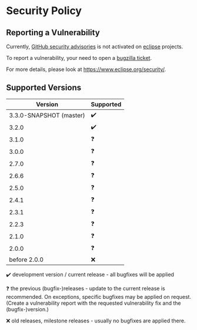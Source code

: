 # Security Policy

## Reporting a Vulnerability

Currently, [GitHub security advisories](https://help.github.com/en/articles/managing-security-vulnerabilities-in-your-project) is not activated on [eclipse](https://www.eclipse.org/) projects.

To report a vulnerability, your need to open a [bugzilla ticket](https://bugs.eclipse.org/bugs/enter_bug.cgi?product=Community&component=Vulnerability+Reports&keywords=security&groups=Security_Advisories).

For more details, please look at https://www.eclipse.org/security/.

## Supported Versions

| Version | Supported          |
| ------- | ------------------ |
| 3.3.0-SNAPSHOT (master) | :heavy_check_mark: |
| 3.2.0   | :heavy_check_mark: |
| 3.1.0   | :question: |
| 3.0.0   | :question: |
| 2.7.0   | :question: |
| 2.6.6   | :question: |
| 2.5.0   | :question: |
| 2.4.1   | :question: |
| 2.3.1   | :question: |
| 2.2.3   | :question: |
| 2.1.0   | :question: |
| 2.0.0   | :question: |
| before 2.0.0   | :x: |

:heavy_check_mark: development version / current release - all bugfixes will be applied

:question: the previous (bugfix-)releases - update to the current release is recommended. On exceptions, specific bugfixes may be applied on request. (Create a vulnerability report with the requested vulnerability fix and the (bugfix-)version.)

:x: old releases, milestone releases - usually no bugfixes are applied there.
